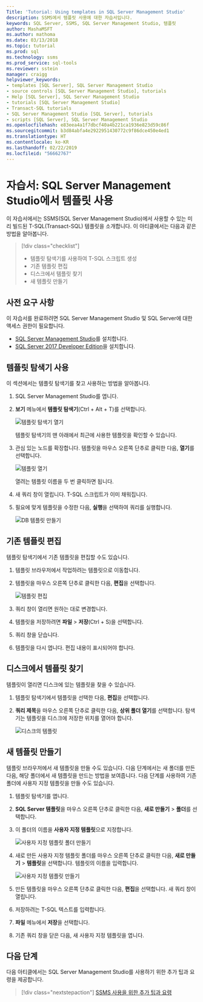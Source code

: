 ```yaml
---
Title: 'Tutorial: Using templates in SQL Server Management Studio'
description: SSMS에서 템플릿 사용에 대한 자습서입니다.
keywords: SQL Server, SSMS, SQL Server Management Studio, 템플릿
author: MashaMSFT
ms.author: mathoma
ms.date: 03/13/2018
ms.topic: tutorial
ms.prod: sql
ms.technology: ssms
ms.prod_service: sql-tools
ms.reviewer: sstein
manager: craigg
helpviewer_keywords:
- templates [SQL Server], SQL Server Management Studio
- source controls [SQL Server Management Studio], tutorials
- Help [SQL Server], SQL Server Management Studio
- tutorials [SQL Server Management Studio]
- Transact-SQL tutorials
- SQL Server Management Studio [SQL Server], tutorials
- scripts [SQL Server], SQL Server Management Studio
ms.openlocfilehash: e83eea4a1f7dbcf40a4b221ca1936e823d59c86f
ms.sourcegitcommit: b3d84abfa4e2922951430772c9f86dce450e4ed1
ms.translationtype: HT
ms.contentlocale: ko-KR
ms.lasthandoff: 02/22/2019
ms.locfileid: "56662767"
---
```

# <a name="tutorial-using-templates-in-sql-server-management-studio"></a>자습서: SQL Server Management Studio에서 템플릿 사용
이 자습서에서는 SSMS(SQL Server Management Studio)에서 사용할 수 있는 미리 빌드된 T-SQL(Transact-SQL) 템플릿을 소개합니다. 이 아티클에서는 다음과 같은 방법을 알아봅니다.

> [!div class="checklist"]
> * 템플릿 탐색기를 사용하여 T-SQL 스크립트 생성
> * 기존 템플릿 편집 
> * 디스크에서 템플릿 찾기
> * 새 템플릿 만들기
   

## <a name="prerequisites"></a>사전 요구 사항
이 자습서를 완료하려면 SQL Server Management Studio 및 SQL Server에 대한 액세스 권한이 필요합니다. 

- [SQL Server Management Studio](https://docs.microsoft.com/sql/ssms/download-sql-server-management-studio-ssms)를 설치합니다.
- [SQL Server 2017 Developer Edition](https://www.microsoft.com/sql-server/sql-server-downloads)을 설치합니다.

 

## <a name="use-template-browser"></a>템플릿 탐색기 사용
이 섹션에서는 템플릿 탐색기를 찾고 사용하는 방법을 알아봅니다. 

1. SQL Server Management Studio를 엽니다.
2. **보기** 메뉴에서 **템플릿 탐색기**(Ctrl + Alt + T)를 선택합니다. 

    ![템플릿 탐색기 열기](media/templates-ssms/templatebrowser.png)
    
    템플릿 탐색기의 맨 아래에서 최근에 사용한 템플릿을 확인할 수 있습니다.

3. 관심 있는 노드를 확장합니다. 템플릿을 마우스 오른쪽 단추로 클릭한 다음, **열기**를 선택합니다.

    ![템플릿 열기](media/templates-ssms/opentemplate.png)
    
    열려는 템플릿 이름을 두 번 클릭하면 됩니다.

4. 새 쿼리 창이 열립니다. T-SQL 스크립트가 이미 채워집니다. 
5. 필요에 맞게 템플릿을 수정한 다음, **실행**을 선택하여 쿼리를 실행합니다.
    
    ![DB 템플릿 만들기](media/templates-ssms/createdbtemplate.png)


## <a name="edit-an-existing-template"></a>기존 템플릿 편집
템플릿 탐색기에서 기존 템플릿을 편집할 수도 있습니다.  

1. 템플릿 브라우저에서 작업하려는 템플릿으로 이동합니다.
2. 템플릿을 마우스 오른쪽 단추로 클릭한 다음, **편집**을 선택합니다.

    ![템플릿 편집](media/templates-ssms/edittemplate.png)

3. 쿼리 창이 열리면 원하는 대로 변경합니다.
4. 템플릿을 저장하려면 **파일** > **저장**(Ctrl + S)을 선택합니다.
5. 쿼리 창을 닫습니다.
6. 템플릿을 다시 엽니다. 편집 내용이 표시되어야 합니다.
 

## <a name="locate-templates-on-disk"></a>디스크에서 템플릿 찾기
템플릿이 열리면 디스크에 있는 템플릿을 찾을 수 있습니다.

1. 템플릿 탐색기에서 템플릿을 선택한 다음, **편집**을 선택합니다.
2. **쿼리 제목**을 마우스 오른쪽 단추로 클릭한 다음, **상위 폴더 열기**를 선택합니다. 탐색기는 템플릿을 디스크에 저장한 위치를 열어야 합니다. 

   ![디스크의 템플릿](media/templates-ssms/templatesondisk.png)
  

## <a name="create-a-new-template"></a>새 템플릿 만들기
템플릿 브라우저에서 새 템플릿을 만들 수도 있습니다. 다음 단계에서는 새 폴더를 만든 다음, 해당 폴더에서 새 템플릿을 만드는 방법을 보여줍니다. 다음 단계를 사용하여 기존 폴더에 사용자 지정 템플릿을 만들 수도 있습니다. 

1. 템플릿 탐색기를 엽니다.
2. **SQL Server 템플릿**을 마우스 오른쪽 단추로 클릭한 다음, **새로 만들기** > **폴더**를 선택합니다.
3. 이 폴더의 이름을 **사용자 지정 템플릿**으로 지정합니다.

    ![사용자 지정 템플릿 폴더 만들기](media/templates-ssms/creatingcustomtemplate.png)

4. 새로 만든 사용자 지정 템플릿 폴더를 마우스 오른쪽 단추로 클릭한 다음, **새로 만들기** > **템플릿**을 선택합니다. 템플릿의 이름을 입력합니다.
 
    ![사용자 지정 템플릿 만들기](media/templates-ssms/createnewtemplate.png)
   
5. 만든 템플릿을 마우스 오른쪽 단추로 클릭한 다음, **편집**을 선택합니다. 새 쿼리 창이 열립니다.
6. 저장하려는 T-SQL 텍스트를 입력합니다. 
7. **파일** 메뉴에서 **저장**을 선택합니다.
8. 기존 쿼리 창을 닫은 다음, 새 사용자 지정 템플릿을 엽니다. 

    

## <a name="next-steps"></a>다음 단계
다음 아티클에서는 SQL Server Management Studio를 사용하기 위한 추가 팁과 요령을 제공합니다. 

> [!div class="nextstepaction"]
> [SSMS 사용을 위한 추가 팁과 요령](ssms-tricks.md)
